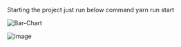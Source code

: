 Starting the project just run below command
  yarn run start

![Bar-Chart](https://user-images.githubusercontent.com/70307820/216779570-fedf770e-4f3d-4e7f-9e4e-74da80a9cd91.jpg)

![image](https://user-images.githubusercontent.com/70307820/216779599-cbb1ff73-01fe-4347-8723-7e0d41f049d4.png)
